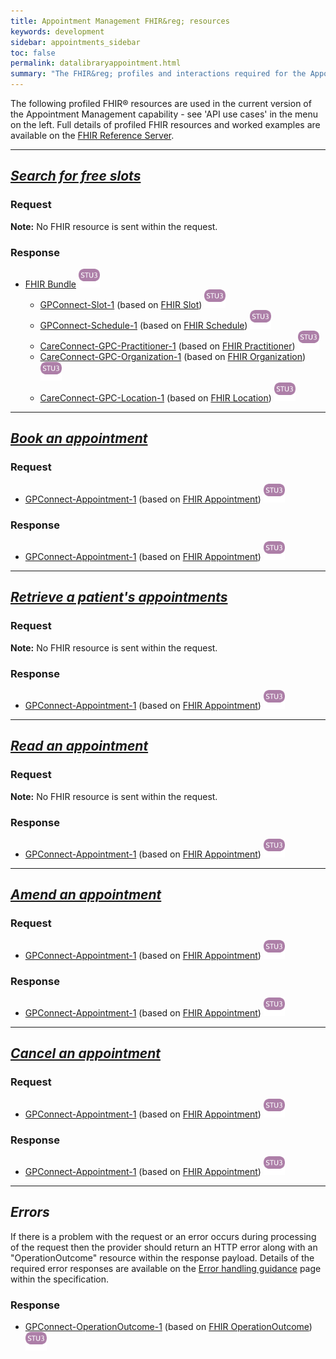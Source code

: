 ```yaml
---
title: Appointment Management FHIR&reg; resources
keywords: development
sidebar: appointments_sidebar
toc: false
permalink: datalibraryappointment.html
summary: "The FHIR&reg; profiles and interactions required for the Appointment Management capability pack."
---
```


The following profiled FHIR&reg; resources are used in the current version of the Appointment Management capability - see 'API use cases' in the menu on the left. Full details of profiled FHIR resources and worked examples are available on the [FHIR Reference Server](https://fhir.nhs.uk/).

---
## ***[Search for free slots](appointments_use_case_search_for_free_slots.html)*** ##
### Request ###
**Note:** No FHIR resource is sent within the request.

### Response ###
* [FHIR Bundle](https://www.hl7.org/fhir/STU3/bundle.html) ![STU3](images/stu3.png)
  * [GPConnect-Slot-1](https://fhir.nhs.uk/STU3/StructureDefinition/GPConnect-Slot-1) (based on [FHIR Slot](https://www.hl7.org/fhir/STU3/slot.html)) ![STU3](images/stu3.png)
  * [GPConnect-Schedule-1](https://fhir.nhs.uk/STU3/StructureDefinition/GPConnect-Schedule-1) (based on [FHIR Schedule](https://www.hl7.org/fhir/STU3/schedule.html)) ![STU3](images/stu3.png)
  * [CareConnect-GPC-Practitioner-1](https://fhir.nhs.uk/STU3/StructureDefinition/CareConnect-GPC-Practitioner-1) (based on [FHIR Practitioner](https://www.hl7.org/fhir/STU3/practitioner.html)) ![STU3](images/stu3.png)
  * [CareConnect-GPC-Organization-1](https://fhir.nhs.uk/STU3/StructureDefinition/CareConnect-GPC-Organization-1) (based on [FHIR Organization](https://www.hl7.org/fhir/STU3/organization.html)) ![STU3](images/stu3.png)
  * [CareConnect-GPC-Location-1](https://fhir.nhs.uk/STU3/StructureDefinition/CareConnect-GPC-Location-1) (based on [FHIR Location](https://www.hl7.org/fhir/STU3/location.html)) ![STU3](images/stu3.png)

  
---
## ***[Book an appointment](appointments_use_case_book_an_appointment.html)*** ##
### Request ###
* [GPConnect-Appointment-1](https://fhir.nhs.uk/STU3/StructureDefinition/GPConnect-Appointment-1) (based on [FHIR Appointment](https://www.hl7.org/fhir/STU3/appointment.html)) ![STU3](images/stu3.png)

### Response ###
* [GPConnect-Appointment-1](https://fhir.nhs.uk/STU3/StructureDefinition/GPConnect-Appointment-1) (based on [FHIR Appointment](https://www.hl7.org/fhir/STU3/appointment.html)) ![STU3](images/stu3.png)


---
## ***[Retrieve a patient's appointments](appointments_use_case_retrieve_a_patients_appointments.html)*** ##
### Request ###
**Note:** No FHIR resource is sent within the request.

### Response ###
* [GPConnect-Appointment-1](https://fhir.nhs.uk/STU3/StructureDefinition/GPConnect-Appointment-1) (based on [FHIR Appointment](https://www.hl7.org/fhir/STU3/appointment.html)) ![STU3](images/stu3.png)


---
## ***[Read an appointment](appointments_use_case_read_an_appointment.html)*** ##
### Request ###
**Note:** No FHIR resource is sent within the request.

### Response ###
* [GPConnect-Appointment-1](https://fhir.nhs.uk/STU3/StructureDefinition/GPConnect-Appointment-1) (based on [FHIR Appointment](https://www.hl7.org/fhir/STU3/appointment.html)) ![STU3](images/stu3.png)


---
## ***[Amend an appointment](appointments_use_case_amend_an_appointment.html)*** ##
### Request ###
* [GPConnect-Appointment-1](https://fhir.nhs.uk/STU3/StructureDefinition/GPConnect-Appointment-1) (based on [FHIR Appointment](https://www.hl7.org/fhir/STU3/appointment.html)) ![STU3](images/stu3.png)

### Response ###
* [GPConnect-Appointment-1](https://fhir.nhs.uk/STU3/StructureDefinition/GPConnect-Appointment-1) (based on [FHIR Appointment](https://www.hl7.org/fhir/STU3/appointment.html)) ![STU3](images/stu3.png)


---
## ***[Cancel an appointment](appointments_use_case_cancel_an_appointment.html)*** ##
### Request ###
* [GPConnect-Appointment-1](https://fhir.nhs.uk/STU3/StructureDefinition/GPConnect-Appointment-1) (based on [FHIR Appointment](https://www.hl7.org/fhir/STU3/appointment.html)) ![STU3](images/stu3.png)

### Response ###
* [GPConnect-Appointment-1](https://fhir.nhs.uk/STU3/StructureDefinition/GPConnect-Appointment-1) (based on [FHIR Appointment](https://www.hl7.org/fhir/STU3/appointment.html)) ![STU3](images/stu3.png)

---
## ***Errors*** ##

If there is a problem with the request or an error occurs during processing of the request then the provider should return an HTTP error along with an "OperationOutcome" resource within the response payload. Details of the required error responses are available on the [Error handling guidance](/development_fhir_error_handling_guidance.html) page within the specification.

### Response ###
* [GPConnect-OperationOutcome-1](https://fhir.nhs.uk/STU3/StructureDefinition/GPConnect-OperationOutcome-1) (based on [FHIR OperationOutcome](https://www.hl7.org/fhir/STU3/operationoutcome.html)) ![STU3](images/stu3.png)
